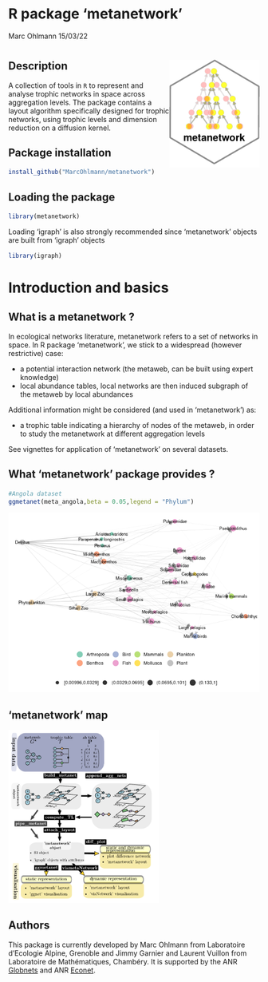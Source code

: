 R package ‘metanetwork’
================
Marc Ohlmann
15/03/22

# <img src="man/figures/logo_metanetwork.png" align="right" />

## Description

A collection of tools in `R` to represent and analyse trophic networks
in space across aggregation levels. The package contains a layout
algorithm specifically designed for trophic networks, using trophic
levels and dimension reduction on a diffusion kernel.

## Package installation

``` r
install_github("MarcOhlmann/metanetwork")
```

## Loading the package

``` r
library(metanetwork)
```

Loading ‘igraph’ is also strongly recommended since ‘metanetwork’
objects are built from ‘igraph’ objects

``` r
library(igraph)
```

# Introduction and basics

## What is a metanetwork ?

In ecological networks literature, metanetwork refers to a set of
networks in space. In R package ‘metanetwork’, we stick to a widespread
(however restrictive) case:

-   a potential interaction network (the metaweb, can be built using
    expert knowledge)
-   local abundance tables, local networks are then induced subgraph of
    the metaweb by local abundances

Additional information might be considered (and used in ‘metanetwork’)
as:

-   a trophic table indicating a hierarchy of nodes of the metaweb, in
    order to study the metanetwork at different aggregation levels

See vignettes for application of ‘metanetwork’ on several datasets.

## What ‘metanetwork’ package provides ?

``` r
#Angola dataset
ggmetanet(meta_angola,beta = 0.05,legend = "Phylum")
```

![](man/figures/unnamed-chunk-4-1.png)<!-- -->

## ‘metanetwork’ map

<img src="man/figures/metanetwork_map.png" title="A caption" alt="A caption" width="60%" />

## Authors

This package is currently developed by Marc Ohlmann from Laboratoire
d’Ecologie Alpine, Grenoble and Jimmy Garnier and Laurent Vuillon from
Laboratoire de Mathématiques, Chambéry. It is supported by the ANR
[Globnets](https://anr.fr/Projet-ANR-16-CE02-0009) and ANR
[Econet](https://cmatias.perso.math.cnrs.fr/ANR_EcoNet.html).
